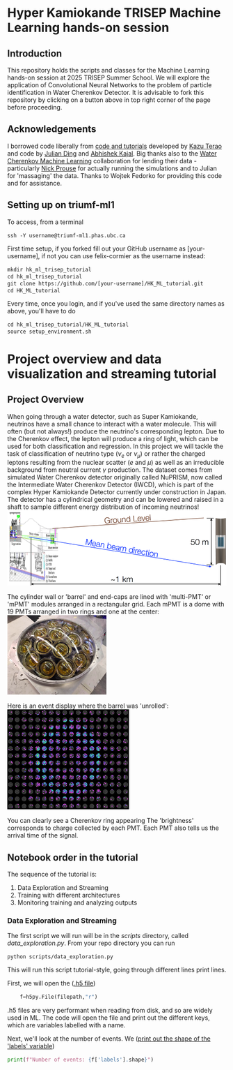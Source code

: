 # Hyper Kamiokande TRISEP Machine Learning hands-on session

## Introduction
This repository holds the scripts and classes for the Machine Learning hands-on session at 2025 TRISEP Summer School. We will explore the application of Convolutional Neural Networks to the problem of particle identification in Water Cherenkov Detector.
It is advisable to fork this repository by clicking on a button above in top right corner of the page before proceeding.

## Acknowledgements
I borrowed code liberally from [code and tutorials](https://github.com/WatChMaL) developed by [Kazu Terao](https://github.com/drinkingkazu) and code by [Julian Ding](https://github.com/search?q=user%3Ajulianzding) and [Abhishek Kajal](https://github.com/search?q=user%3Aabhishekabhishek). Big thanks also to the [Water Cherenkov Machine Learning](https://github.com/WatChMaL) collaboration for lending their data - particularly [Nick Prouse](https://github.com/nickwp) for actually running the simulations and to Julian for 'massaging' the data.
Thanks to Wojtek Fedorko for providing this code and for assistance.

## Setting up on triumf-ml1

To access, from a terminal
```
ssh -Y username@triumf-ml1.phas.ubc.ca
```

First time setup, if you forked fill out your GitHub username as [your-username], if not you can use felix-cormier as the username instead:
```
mkdir hk_ml_trisep_tutorial
cd hk_ml_trisep_tutorial
git clone https://github.com/[your-username]/HK_ML_tutorial.git
cd HK_ML_tutorial
```

Every time, once you login, and if you've used the same directory names as above, you'll have to do
```
cd hk_ml_trisep_tutorial/HK_ML_tutorial
source setup_environment.sh
```




 # Project overview and data visualization and streaming tutorial
 

 ## Project Overview
 When going through a water detector, such as Super Kamiokande, neutrinos have a small chance to interact with a water molecule. This will often (but not always!) produce the neutrino's corresponding lepton.
 Due to the Cherenkov effect, the lepton will produce a ring of light, which can be used for both classification and regression.
 In this project we will tackle the task of classification of neutrino type ($\nu_e$ or $\nu_\mu$) or rather the charged leptons resulting from the nuclear scatter ($e$ and  $\mu$) as well as an irreducible background from neutral current $\gamma$ production. The dataset comes from simulated Water Cherenkov detector originally called NuPRISM, now called the Intermediate Water Cherenkov Detector (IWCD), which is part of the complex Hyper Kamiokande Detector currently under construction in Japan. The detector has a cylindrical geometry and can be lowered and raised in a shaft to sample different energy distribution of incoming neutrinos! ![NUPRISM](img/NUPRISM_diag.png)

 The cylinder wall or 'barrel' and end-caps are lined with 'multi-PMT' or 'mPMT' modules arranged in a rectangular grid. Each mPMT is a dome with 19 PMTs arranged in two rings and one at the center:![mPMT](img/mPMT.png)

 Here is an event display where the barrel was 'unrolled':
 ![eventdisp](img/ev_disp.png) 
 
 You can clearly see a Cherenkov ring appearing
 The 'brightness' corresponds to charge collected by each PMT. Each PMT also tells us the arrival time of the signal.


## Notebook order in the tutorial
The sequence of the tutorial is:
  1. Data Exploration and Streaming
  1. Training with different architectures
  1. Monitoring training and analyzing outputs
  
### Data Exploration and Streaming

The first script we will run will be in the _scripts_ directory, called _data\_exploration.py_.
From your repo directory you can run 
```
python scripts/data_exploration.py
```

This will run this script tutorial-style, going through different lines print lines.

First, we will open the ([.h5 file](https://github.com/felix-cormier/HK_ML_tutorial/blob/trisep_dev/scripts/data_exploration.py#L24))
```python
    f=h5py.File(filepath,"r")
```
.h5 files are very performant when reading from disk, and so are widely used in ML.
The code will open the file and print out the different keys, which are variables labelled with a name.

Next, we'll look at the number of events. We ([print out the shape of the 'labels' variable](https://github.com/felix-cormier/HK_ML_tutorial/blob/trisep_dev/scripts/data_exploration.py#L41))

```python
print(f"Number of events: {f['labels'].shape}")
```